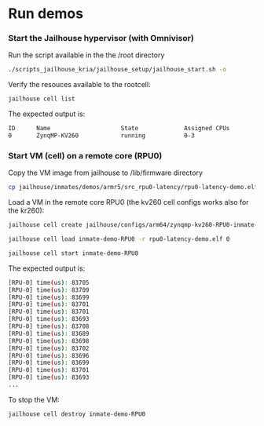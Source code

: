# Run demos

### Start the Jailhouse hypervisor (with Omnivisor)
Run the script available in the the /root directory
```sh
./scripts_jailhouse_kria/jailhouse_setup/jailhouse_start.sh -o
```

Verify the resouces available to the rootcell:
```sh
jailhouse cell list
```

The expected output is:
```sh
ID      Name                    State             Assigned CPUs           Assigned rCPUs          Assigned FPGA regions   Failed CPUs             
0       ZynqMP-KV260            running           0-3                     0-1                     0-2                                             
```


### Start VM (cell) on a remote core (RPU0)
Copy the VM image from jailhouse to /lib/firmware directory
```sh
cp jailhouse/inmates/demos/armr5/src_rpu0-latency/rpu0-latency-demo.elf /lib/firmware/
```

Load a VM in the remote core RPU0 (the kv260 cell configs works also for the kr260):
```sh 
jailhouse cell create jailhouse/configs/arm64/zynqmp-kv260-RPU0-inmate-demo.cell

jailhouse cell load inmate-demo-RPU0 -r rpu0-latency-demo.elf 0

jailhouse cell start inmate-demo-RPU0
```

The expected output is:
```sh
[RPU-0] time(us): 83705
[RPU-0] time(us): 83709
[RPU-0] time(us): 83699
[RPU-0] time(us): 83701
[RPU-0] time(us): 83701
[RPU-0] time(us): 83693
[RPU-0] time(us): 83708
[RPU-0] time(us): 83689
[RPU-0] time(us): 83698
[RPU-0] time(us): 83702
[RPU-0] time(us): 83696
[RPU-0] time(us): 83699
[RPU-0] time(us): 83701
[RPU-0] time(us): 83693
...
```

To stop the VM: 
```sh
jailhouse cell destroy inmate-demo-RPU0
```

